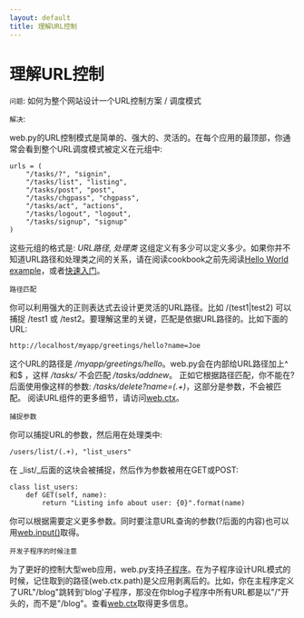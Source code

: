 ```yaml
---
layout: default
title: 理解URL控制
---
```


# 理解URL控制

`问题`: 如何为整个网站设计一个URL控制方案 / 调度模式

`解决`:

web.py的URL控制模式是简单的、强大的、灵活的。在每个应用的最顶部，你通常会看到整个URL调度模式被定义在元组中:

    urls = (
        "/tasks/?", "signin",
        "/tasks/list", "listing",
        "/tasks/post", "post",
        "/tasks/chgpass", "chgpass",
        "/tasks/act", "actions",
        "/tasks/logout", "logout",
        "/tasks/signup", "signup"
    )

这些元组的格式是: _URL路径_, _处理类_ 这组定义有多少可以定义多少。如果你并不知道URL路径和处理类之间的关系，请在阅读cookbook之前先阅读[Hello World example](/helloworld)，或者[快速入门](/tutorial3.zh-cn)。

`路径匹配`

你可以利用强大的正则表达式去设计更灵活的URL路径。比如 /(test1|test2) 可以捕捉 /test1 或 /test2。要理解这里的关键，匹配是依据URL路径的。比如下面的URL:

    http://localhost/myapp/greetings/hello?name=Joe

这个URL的路径是 _/myapp/greetings/hello_。web.py会在内部给URL路径加上^和$ ，这样 _/tasks/_ 不会匹配 _/tasks/addnew_。  正如它根据路径匹配，你不能在?后面使用像这样的参数: _/tasks/delete?name=(.+)_，这部分是参数，不会被匹配。 阅读URL组件的更多细节，请访问[web.ctx](/cookbook/ctx/zh-cn)。

`捕捉参数`

你可以捕捉URL的参数，然后用在处理类中:

    /users/list/(.+), "list_users"

在 _list/_后面的这块会被捕捉，然后作为参数被用在GET或POST:

    class list_users:
        def GET(self, name):
            return "Listing info about user: {0}".format(name)

你可以根据需要定义更多参数。同时要注意URL查询的参数(?后面的内容)也可以用[web.input()](/cookbook/input/zh-cn)取得。

`开发子程序的时候注意`

为了更好的控制大型web应用，web.py支持[子程序](/cookbook/subapp/zh-cn)。在为子程序设计URL模式的时候，记住取到的路径(web.ctx.path)是父应用剥离后的。比如，你在主程序定义了URL"/blog"跳转到'blog'子程序，那没在你blog子程序中所有URL都是以"/"开头的，而不是"/blog"。查看[web.ctx](/cookbook/ctx/zh-cn)取得更多信息。